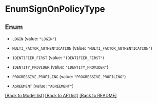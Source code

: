 # EnumSignOnPolicyType

## Enum


* `LOGIN` (value: `"LOGIN"`)

* `MULTI_FACTOR_AUTHENTICATION` (value: `"MULTI_FACTOR_AUTHENTICATION"`)

* `IDENTIFIER_FIRST` (value: `"IDENTIFIER_FIRST"`)

* `IDENTITY_PROVIDER` (value: `"IDENTITY_PROVIDER"`)

* `PROGRESSIVE_PROFILING` (value: `"PROGRESSIVE_PROFILING"`)

* `AGREEMENT` (value: `"AGREEMENT"`)


[[Back to Model list]](../README.md#documentation-for-models) [[Back to API list]](../README.md#documentation-for-api-endpoints) [[Back to README]](../README.md)


